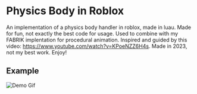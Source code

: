# Physics Body in Roblox
An implementation of a physics body handler in roblox, made in luau. Made for fun, not exactly the best code for usage. Used to combine with my FABRIK implentation for procedural animation. Inspired and guided by this video: https://www.youtube.com/watch?v=KPoeNZZ6H4s. Made in 2023, not my best work. Enjoy!

## Example
![Demo Gif](/ExampleUsage.gif)
